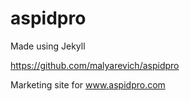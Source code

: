 # aspidpro
Made using Jekyll

https://github.com/malyarevich/aspidpro

Marketing site for www.aspidpro.com


